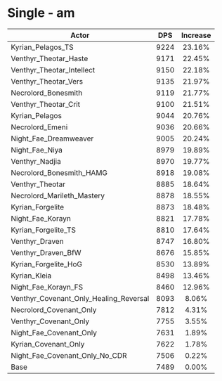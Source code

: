 # Single - am
| Actor | DPS | Increase |
|---|:---:|:---:|
|Kyrian_Pelagos_TS|9224|23.16%|
|Venthyr_Theotar_Haste|9171|22.45%|
|Venthyr_Theotar_Intellect|9150|22.18%|
|Venthyr_Theotar_Vers|9135|21.97%|
|Necrolord_Bonesmith|9119|21.77%|
|Venthyr_Theotar_Crit|9100|21.51%|
|Kyrian_Pelagos|9044|20.76%|
|Necrolord_Emeni|9036|20.66%|
|Night_Fae_Dreamweaver|9005|20.24%|
|Night_Fae_Niya|8979|19.89%|
|Venthyr_Nadjia|8970|19.77%|
|Necrolord_Bonesmith_HAMG|8918|19.08%|
|Venthyr_Theotar|8885|18.64%|
|Necrolord_Marileth_Mastery|8878|18.55%|
|Kyrian_Forgelite|8873|18.48%|
|Night_Fae_Korayn|8821|17.78%|
|Kyrian_Forgelite_TS|8810|17.64%|
|Venthyr_Draven|8747|16.80%|
|Venthyr_Draven_BfW|8676|15.85%|
|Kyrian_Forgelite_HoG|8530|13.89%|
|Kyrian_Kleia|8498|13.46%|
|Night_Fae_Korayn_FS|8460|12.96%|
|Venthyr_Covenant_Only_Healing_Reversal|8093|8.06%|
|Necrolord_Covenant_Only|7812|4.31%|
|Venthyr_Covenant_Only|7755|3.55%|
|Night_Fae_Covenant_Only|7631|1.89%|
|Kyrian_Covenant_Only|7622|1.78%|
|Night_Fae_Covenant_Only_No_CDR|7506|0.22%|
|Base|7489|0.00%|
